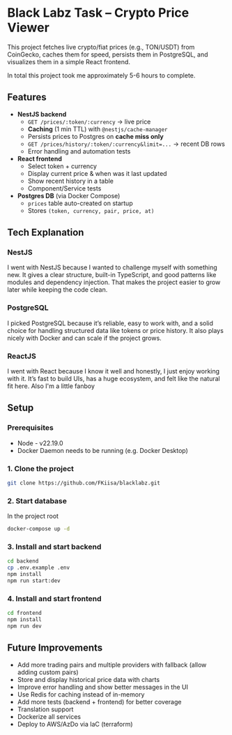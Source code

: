# Black Labz Task – Crypto Price Viewer

This project fetches live crypto/fiat prices (e.g., TON/USDT) from CoinGecko, caches them for speed, persists them in PostgreSQL, and visualizes them in a simple React frontend.

In total this project took me approximately 5-6 hours to complete.

## Features

- **NestJS backend**
  - `GET /prices/:token/:currency` → live price
  - **Caching** (1 min TTL) with `@nestjs/cache-manager`
  - Persists prices to Postgres on **cache miss only**
  - `GET /prices/history/:token/:currency&limit=...` → recent DB rows
  - Error handling and automation tests
- **React frontend**
  - Select token + currency
  - Display current price & when was it last updated
  - Show recent history in a table
  - Component/Service tests
- **Postgres DB** (via Docker Compose)
  - `prices` table auto-created on startup
  - Stores `(token, currency, pair, price, at)`

## Tech Explanation
### NestJS
I went with NestJS because I wanted to challenge myself with something new. It gives a clear structure, built-in TypeScript, and good patterns like modules and dependency injection. That makes the project easier to grow later while keeping the code clean.

### PostgreSQL
I picked PostgreSQL because it’s reliable, easy to work with, and a solid choice for handling structured data like tokens or price history. It also plays nicely with Docker and can scale if the project grows.

### ReactJS
I went with React because I know it well and honestly, I just enjoy working with it. It’s fast to build UIs, has a huge ecosystem, and felt like the natural fit here. Also I'm a little fanboy

## Setup

### Prerequisites

- Node - v22.19.0
- Docker Daemon needs to be running (e.g. Docker Desktop)

### 1. Clone the project

```bash
git clone https://github.com/FKiisa/blacklabz.git
```

### 2. Start database

In the project root
```bash
docker-compose up -d
```

### 3. Install and start backend

```bash
cd backend
cp .env.example .env
npm install
npm run start:dev
```

### 4. Install and start frontend

```bash
cd frontend
npm install
npm run dev
```

## Future Improvements
- Add more trading pairs and multiple providers with fallback (allow adding custom pairs)
- Store and display historical price data with charts
- Improve error handling and show better messages in the UI
- Use Redis for caching instead of in-memory
- Add more tests (backend + frontend) for better coverage
- Translation support
- Dockerize all services
- Deploy to AWS/AzDo via IaC (terraform)
